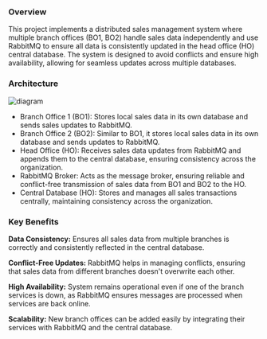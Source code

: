 
### Overview
This project implements a distributed sales management system where multiple branch offices (BO1, BO2) handle sales data independently and use RabbitMQ to ensure all data is consistently updated in the head office (HO) central database. The system is designed to avoid conflicts and ensure high availability, allowing for seamless updates across multiple databases.

### Architecture
![diagram](https://drive.google.com/uc?id=1HeakSMKALYBgVtVyD-DUTdlXZ24bqLBp)
- Branch Office 1 (BO1): Stores local sales data in its own database and sends sales updates to RabbitMQ.
- Branch Office 2 (BO2): Similar to BO1, it stores local sales data in its own database and sends updates to RabbitMQ.
- Head Office (HO): Receives sales data updates from RabbitMQ and appends them to the central database, ensuring consistency across the organization.
- RabbitMQ Broker: Acts as the message broker, ensuring reliable and conflict-free transmission of sales data from BO1 and BO2 to the HO.
- Central Database (HO): Stores and manages all sales transactions centrally, maintaining consistency across the organization.

### Key Benefits

**Data Consistency:** Ensures all sales data from multiple branches is correctly and consistently reflected in the central database.

**Conflict-Free Updates:** RabbitMQ helps in managing conflicts, ensuring that sales data from different branches doesn't overwrite each other.

**High Availability:** System remains operational even if one of the branch services is down, as RabbitMQ ensures messages are processed when services are back online.

**Scalability:** New branch offices can be added easily by integrating their services with RabbitMQ and the central database.
